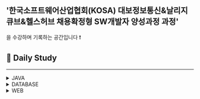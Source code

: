 ## '한국소프트웨어산업협회(KOSA) 대보정보통신&날리지큐브&헬스허브 채용확정형 SW개발자 양성과정 과정'
을 수강하며 기록하는 공간입니다 :exclamation:

## 💙 Daily Study
---------------------

<details>
<summary>JAVA</summary>

###  DAY1
1. [DAY1](https://github.com/HiImJenna/KOSA/tree/main/JAVA/22.08.19_DAY1)  

###  DAY2
1. [DAY2](https://github.com/HiImJenna/KOSA/tree/main/JAVA/22.08.22_DAY2#20220822mon-)

###  DAY3
1. [if](https://github.com/HiImJenna/KOSA/tree/main/JAVA/22.08.23_DAY3#1-if%EB%AC%B8)
2. [switch / case](https://github.com/HiImJenna/KOSA/tree/main/JAVA/22.08.23_DAY3#2-switchcase%EB%AC%B8)
3. [for](https://github.com/HiImJenna/KOSA/tree/main/JAVA/22.08.23_DAY3#3-for%EB%AC%B8)
4. [print_format](https://github.com/HiImJenna/KOSA/tree/main/JAVA/22.08.23_DAY3#4-printf_format)

###  DAY4
1. [for](https://github.com/HiImJenna/KOSA/tree/main/JAVA/22.08.24_DAY4#1-for%EB%AC%B8)
2. [while](https://github.com/HiImJenna/KOSA/tree/main/JAVA/22.08.24_DAY4#2-while%EB%AC%B8)
3. [do-while](https://github.com/HiImJenna/KOSA/tree/main/JAVA/22.08.24_DAY4#3-do---while%EB%AC%B8)
4. [플로차트](https://github.com/HiImJenna/KOSA/tree/main/JAVA/22.08.24_DAY4#4-%ED%94%8C%EB%A1%9C%EC%B0%A8%ED%8A%B8-%EA%B3%BC%EC%A0%9C)

###  DAY5
1. [class](https://github.com/HiImJenna/KOSA/tree/main/JAVA/22.08.25_DAY5#1-class)
2. [method](https://github.com/HiImJenna/KOSA/tree/main/JAVA/22.08.25_DAY5#2-method)
3. [getter / setter](https://github.com/HiImJenna/KOSA/tree/main/JAVA/22.08.25_DAY5#3-getter--setter)
4. [메모리구조](https://github.com/HiImJenna/KOSA/tree/main/JAVA/22.08.25_DAY5#4-%EB%A9%94%EB%AA%A8%EB%A6%AC-%EA%B5%AC%EC%A1%B0)
  
###  DAY6
1. [Airplane 설계](https://github.com/HiImJenna/KOSA/tree/main/JAVA/22.08.26_DAY6#1-airplane-%EC%84%A4%EA%B3%84-)
2. [card 설계](https://github.com/HiImJenna/KOSA/tree/main/JAVA/22.08.26_DAY6#2card-%EC%84%A4%EA%B3%84)
3. [instance 변수](https://github.com/HiImJenna/KOSA/tree/main/JAVA/22.08.26_DAY6#3-instance-%EB%B3%80%EC%88%98-)
4. [static함수와 일반함수](https://github.com/HiImJenna/KOSA/tree/main/JAVA/22.08.26_DAY6#4-static-%ED%95%A8%EC%88%98%EC%99%80-%EC%9D%BC%EB%B0%98-%ED%95%A8%EC%88%98-)
 

###  DAY7
1. [call by value / call by ref](https://github.com/HiImJenna/KOSA/tree/main/JAVA/22.08.29_DAY7#1-call-by-value-vs-call-by-ref-)
2. [overloading](https://github.com/HiImJenna/KOSA/tree/main/JAVA/22.08.29_DAY7#2-overloading-)
3. [생성자함수 constructor](https://github.com/HiImJenna/KOSA/tree/main/JAVA/22.08.29_DAY7#3-%EC%83%9D%EC%84%B1%EC%9E%90%ED%95%A8%EC%88%98-constructor-)
4. [Exception](https://github.com/HiImJenna/KOSA/tree/main/JAVA/22.08.29_DAY7#4-exception-)
5. [do-while](https://github.com/HiImJenna/KOSA/tree/main/JAVA/22.08.29_DAY7#5-do-while-)
6. [this](https://github.com/HiImJenna/KOSA/tree/main/JAVA/22.08.29_DAY7#6-this-)

###  DAY8
1. [배열 array](https://github.com/HiImJenna/KOSA/tree/main/JAVA/22.08.30_DAY8#1-%EB%B0%B0%EC%97%B4-array-)
2. [개선된 for문](https://github.com/HiImJenna/KOSA/tree/main/JAVA/22.08.30_DAY8#-%EA%B0%9C%EC%84%A0%EB%90%9C-for%EB%AC%B8)
3. [2차원배열](https://github.com/HiImJenna/KOSA/tree/main/JAVA/22.08.30_DAY8#-2%EC%B0%A8%EC%9B%90-%EB%B0%B0%EC%97%B4)


###  DAY9
1. [Lotto 시나리오](https://github.com/HiImJenna/KOSA/tree/main/JAVA/22.08.31_DAY9#1-lotto-%EC%8B%9C%EB%82%98%EB%A6%AC%EC%98%A4)
2. [Cinema 시나리오](https://github.com/HiImJenna/KOSA/tree/main/JAVA/22.08.31_DAY9#2-cinema-%EC%8B%9C%EB%82%98%EB%A6%AC%EC%98%A4-)

###  DAY10
1. [상속 Inherit / 포함 Composition](https://github.com/HiImJenna/KOSA/tree/main/JAVA/22.09.01_DAY10#1-%EC%83%81%EC%86%8D-inherit--%ED%8F%AC%ED%95%A8-composition-)
2. [super()](https://github.com/HiImJenna/KOSA/tree/main/JAVA/22.09.01_DAY10#2-super--)
3. [Override](https://github.com/HiImJenna/KOSA/tree/main/JAVA/22.09.01_DAY10#3-override-)
4. [Annoation](https://github.com/HiImJenna/KOSA/tree/main/JAVA/22.09.01_DAY10#4-annotation-)
5. [.toString](https://github.com/HiImJenna/KOSA/tree/main/JAVA/22.09.01_DAY10#5-tostring-)
6. [Final](https://github.com/HiImJenna/KOSA/tree/main/JAVA/22.09.01_DAY10#6-final-)
7. [Finnally / throw](https://github.com/HiImJenna/KOSA/tree/main/JAVA/22.09.01_DAY10#7-fianlly--throw-)

### DAY11
1. [String class](https://github.com/HiImJenna/KOSA/tree/main/JAVA/22.09.02_DAY11#1-string-class-)
2. [String method](https://github.com/HiImJenna/KOSA/tree/main/JAVA/22.09.02_DAY11#2-string-method-)
3. [Protected 접근자](https://github.com/HiImJenna/KOSA/tree/main/JAVA/22.09.02_DAY11#3-protected-%EC%A0%91%EA%B7%BC%EC%A0%9C%ED%95%9C%EC%9E%90-)

### DAY12
1. [다형성 Polymorphism](https://github.com/HiImJenna/KOSA/tree/main/JAVA/22.09.05_DAY12#1-%EB%8B%A4%ED%98%95%EC%84%B1-polymorphism-)
2. [디자인패턴 Singleton](https://github.com/HiImJenna/KOSA/tree/main/JAVA/22.09.05_DAY12#2-%EB%94%94%EC%9E%90%EC%9D%B8%ED%8C%A8%ED%84%B4-singleton-)
3. [추상 클래스 abstract class](https://github.com/HiImJenna/KOSA/tree/main/JAVA/22.09.05_DAY12#3-%EC%B6%94%EC%83%81-%ED%81%B4%EB%9E%98%EC%8A%A4-abstract-class-)

### DAY13
1. [추상 클래스 abstract class](https://github.com/HiImJenna/KOSA/tree/main/JAVA/22.09.06_DAY13#1-%EC%B6%94%EC%83%81-%ED%81%B4%EB%9E%98%EC%8A%A4-abstract-class-)
2. [인터페이스 Interface](https://github.com/HiImJenna/KOSA/tree/main/JAVA/22.09.06_DAY13#2-%EC%9D%B8%ED%84%B0%ED%8E%98%EC%9D%B4%EC%8A%A4-interface-)

### DAY14

1. [UML](https://github.com/HiImJenna/KOSA/tree/main/JAVA/22.09.06_DAY14#1-uml-)
2. [클래스다이어그램](https://github.com/HiImJenna/KOSA/tree/main/JAVA/22.09.06_DAY14#2-%ED%81%B4%EB%9E%98%EC%8A%A4-%EB%8B%A4%EC%9D%B4%EC%96%B4%EA%B7%B8%EB%9E%A8-class-diagram-)
3. [UCASE](https://github.com/HiImJenna/KOSA/tree/main/JAVA/22.09.06_DAY14#3-%EC%9C%A0%EC%BC%80%EC%9D%B4%EC%8A%A4-ucase-)
4. [정규표현식](https://github.com/HiImJenna/KOSA/tree/main/JAVA/22.09.06_DAY14#4-%EC%A0%95%EA%B7%9C%ED%91%9C%ED%98%84%EC%8B%9D-)

### DAY15
1. [라이브러리와 프레임워크](https://github.com/HiImJenna/KOSA/tree/main/JAVA/22.09.08_DAY15#1-%EB%9D%BC%EC%9D%B4%EB%B8%8C%EB%9F%AC%EB%A6%AC%EC%99%80-%ED%94%84%EB%A0%88%EC%9E%84%EC%9B%8C%ED%81%AC-)
2. [ArrayList](https://github.com/HiImJenna/KOSA/tree/main/JAVA/22.09.08_DAY15#2-arraylist-)


### DAY16
1. [ArrayList](https://github.com/HiImJenna/KOSA/tree/main/JAVA/22.09.13_DAY16#1-arraylist-)
2. [Stack & Queue](https://github.com/HiImJenna/KOSA/tree/main/JAVA/22.09.13_DAY16#2-stack--queue-)
3. [Generic](https://github.com/HiImJenna/KOSA/tree/main/JAVA/22.09.13_DAY16#3-generic-)
4. [Interator](https://github.com/HiImJenna/KOSA/tree/main/JAVA/22.09.13_DAY16#4-interator-)
5. [HashSet](https://github.com/HiImJenna/KOSA/tree/main/JAVA/22.09.13_DAY16#5-hashset-)
6. [TreeSet](https://github.com/HiImJenna/KOSA/tree/main/JAVA/22.09.13_DAY16#6-treeset-)
7. [Map](https://github.com/HiImJenna/KOSA/tree/main/JAVA/22.09.13_DAY16#7-map-)

### DAY17
1. [Map_Generic](https://github.com/HiImJenna/KOSA/tree/main/JAVA/22.09.14_DAY17#1-map_generic-);
2. [Properties](https://github.com/HiImJenna/KOSA/tree/main/JAVA/22.09.14_DAY17#2-properties-)
3. [wrapper class](https://github.com/HiImJenna/KOSA/tree/main/JAVA/22.09.14_DAY17#3-wrapper-class-)
4. [Calendar](https://github.com/HiImJenna/KOSA/tree/main/JAVA/22.09.14_DAY17#4-calendar-)

### DAY18
1. [Date Format](https://github.com/HiImJenna/KOSA/tree/main/JAVA/22.09.15_DAY18#1-date-format-)
2. [Decimal Format](https://github.com/HiImJenna/KOSA/tree/main/JAVA/22.09.15_DAY18#2-decimal-format-)
3. [I/O Stream](https://github.com/HiImJenna/KOSA/tree/main/JAVA/22.09.15_DAY18#3-io-stream-)
4. [Reader & Writer](https://github.com/HiImJenna/KOSA/tree/main/JAVA/22.09.15_DAY18#4-reader--writer-)

### DAY19


### DAY20
1. [Factory Pattern 조별 과제](https://github.com/HiImJenna/KOSA/tree/main/JAVA/22.09.19_DAY20#-factory-pattern)
2. [Template Pattern 조별 과제](https://github.com/HiImJenna/KOSA/tree/main/JAVA/22.09.19_DAY20#-template-pattern)
3. [정규표현식 조별 과제](https://github.com/HiImJenna/KOSA/tree/main/JAVA/22.09.19_DAY20#2-%EC%A0%95%EA%B7%9C%ED%91%9C%ED%98%84%EC%8B%9D-%EC%A1%B0%EB%B3%84%EA%B3%BC%EC%A0%9C-)
4. [[1차 프로젝트]주제 선정, usecase, 시나리오 구성 초안](https://github.com/HiImJenna/KOSA/tree/main/%ED%94%84%EB%A1%9C%EC%A0%9D%ED%8A%B8/1%EC%B0%A8%20%ED%94%84%EB%A1%9C%EC%A0%9D%ED%8A%B8#1-%EC%A3%BC%EC%A0%9C-%EC%84%A0%EC%A0%95-%EB%B0%8F-usecase%EB%AA%85%EC%84%B8%EC%84%9C--usecase-%EB%8B%A4%EC%9D%B4%EC%96%B4%EA%B7%B8%EB%9E%A8--%EC%8B%9C%EB%82%98%EB%A6%AC%EC%98%A4-%EC%B4%88%EC%95%88)

### DAY21
- [1차프로젝트](https://github.com/HiImJenna/ConsoleProject_ParkingLot#220919-)

### DAY22
- [1차프로젝트](https://github.com/HiImJenna/ConsoleProject_ParkingLot#220920-)

### DAY23
- [1차프로젝트](https://github.com/HiImJenna/ConsoleProject_ParkingLot#220921-)

#### DAY24
- [1차프로젝트](https://github.com/HiImJenna/ConsoleProject_ParkingLot#220922-)

</details>

<details>
<summary>DATABASE</summary>

### DAY25
1. [Oracle이란?](https://github.com/HiImJenna/KOSA/tree/main/DATABASE/22.09.26_DAY25#2-oracle-)
2. [Oracle 문법](https://github.com/HiImJenna/KOSA/tree/main/DATABASE/22.09.26_DAY25#-%EB%AC%B8%EB%B2%95)

### DAY26
1. [Oracle 연산자](https://github.com/HiImJenna/KOSA/tree/main/DATABASE/22.09.27_DAY26#1-%EC%97%B0%EC%82%B0%EC%9E%90-)
2. [날짜](https://github.com/HiImJenna/KOSA/tree/main/DATABASE/22.09.27_DAY26#2-%EB%82%A0%EC%A7%9C-)
3. [Creat Table](https://github.com/HiImJenna/KOSA/tree/main/DATABASE/22.09.27_DAY26#3-creat-table--)
4. [문자열 검색](https://github.com/HiImJenna/KOSA/tree/main/DATABASE/22.09.27_DAY26#4-%EB%AC%B8%EC%9E%90%EC%97%B4-%EA%B2%80%EC%83%89-)
5. [정렬](https://github.com/HiImJenna/KOSA/tree/main/DATABASE/22.09.27_DAY26#5-%EC%A0%95%EB%A0%AC-)
6. [합집합](https://github.com/HiImJenna/KOSA/tree/main/DATABASE/22.09.27_DAY26#6-%ED%95%A9%EC%A7%91%ED%95%A9-)
7. [함수](https://github.com/HiImJenna/KOSA/tree/main/DATABASE/22.09.27_DAY26#7-%ED%95%A8%EC%88%98-)

### DAY27
1. [문자열타입](https://github.com/HiImJenna/KOSA/tree/main/DATABASE/22.09.28_DAY27#1-%EB%AC%B8%EC%9E%90%EC%97%B4-%ED%83%80%EC%9E%85-)
2. [일반함수](https://github.com/HiImJenna/KOSA/tree/main/DATABASE/22.09.28_DAY27#2-%EC%9D%BC%EB%B0%98%ED%95%A8%EC%88%98-)
3. [집계함수](https://github.com/HiImJenna/KOSA/tree/main/DATABASE/22.09.28_DAY27#3-%EC%A7%91%EA%B3%84%ED%95%A8%EC%88%98-)
4. [JOIN](https://github.com/HiImJenna/KOSA/tree/main/DATABASE/22.09.28_DAY27#4-join-)
5. [문제풀이](https://github.com/HiImJenna/KOSA/tree/main/DATABASE/22.09.28_DAY27#5-%EB%AC%B8%EC%A0%9C%ED%92%80%EC%9D%B4-)

### DAY28
1. [subquery](https://github.com/HiImJenna/KOSA/tree/main/DATABASE/22.09.29_DAY28#1-subquery-)
2. [DML](https://github.com/HiImJenna/KOSA/tree/main/DATABASE/22.09.29_DAY28#2-dml-)
3. [DDB](https://github.com/HiImJenna/KOSA/tree/main/DATABASE/22.09.29_DAY28#3-ddb-)

### DAY29
1. [DDB](https://github.com/HiImJenna/KOSA/tree/main/DATABASE/22.09.30_DAY29#1-ddb-)
2. [View](https://github.com/HiImJenna/KOSA/tree/main/DATABASE/22.09.30_DAY29#2-view-)
3. [조별과제](https://github.com/HiImJenna/KOSA/tree/main/DATABASE/22.09.30_DAY29#3-%EC%A1%B0%EB%B3%84%EA%B3%BC%EC%A0%9C)

### DAY30
1. [Max](https://github.com/HiImJenna/KOSA/tree/main/DATABASE/22.10.04_DAY30#1-max-)
2. [Sequence](https://github.com/HiImJenna/KOSA/tree/main/DATABASE/22.10.04_DAY30#2-sequence-)
3. [rownum & Top-n query](https://github.com/HiImJenna/KOSA/tree/main/DATABASE/22.10.04_DAY30#3-rownum--top-n-query-)
4. [PreparedStatement](https://github.com/HiImJenna/KOSA/tree/main/DATABASE/22.10.04_DAY30#-preparedstatement)
5. [PreparedStatement로 데이터 실습](https://github.com/HiImJenna/KOSA/tree/main/DATABASE/22.10.04_DAY30#-preparedstatement%EB%A1%9C-%EB%8D%B0%EC%9D%B4%ED%84%B0-%EC%8B%A4%EC%8A%B5)

### DAY31
1. [모델링 예제](https://github.com/HiImJenna/KOSA/tree/main/DATABASE/22.10.06_DAY32#1-%EB%AA%A8%EB%8D%B8%EB%A7%81-%EC%98%88%EC%A0%9C-)

</details>

<details>
<summary>WEB</summary>

### DAY32
1. [HTML](https://github.com/HiImJenna/KOSA/tree/main/WEB/22.10.06_DAY32#2-html-)


</details>
